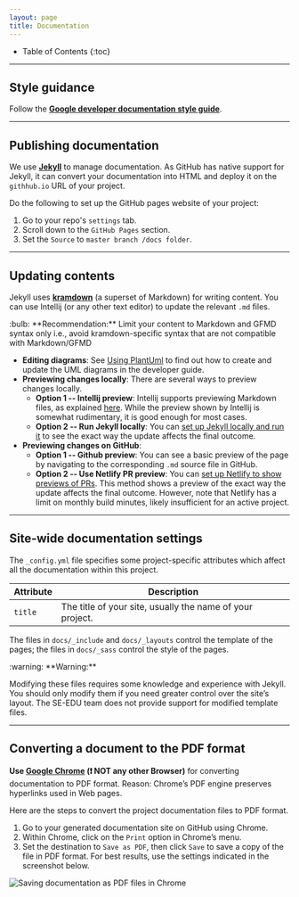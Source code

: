 ```yaml
---
layout: page
title: Documentation
---
```


* Table of Contents
{:toc}

--------------------------------------------------------------------------------------------------------------------

## Style guidance

Follow the [**Google developer documentation style guide**](https://developers.google.com/style).

--------------------------------------------------------------------------------------------------------------------

## Publishing documentation

We use [**Jekyll**](https://jekyllrb.com/) to manage documentation. As GitHub has native support for Jekyll, it can convert your documentation into HTML and deploy it on the `githhub.io` URL of your project.

Do the following to set up the GitHub pages website of your project:
1. Go to your repo's `settings` tab.
1. Scroll down to the `GitHub Pages` section.
1. Set the `Source` to `master branch /docs folder`.

--------------------------------------------------------------------------------------------------------------------

## Updating contents

Jekyll uses [**kramdown**](https://kramdown.gettalong.org/syntax.html) (a superset of Markdown) for writing content. You can use Intellij (or any other text editor) to update the relevant `.md` files. 

<div markdown="span" class="alert alert-success">:bulb: **Recommendation:** Limit your content to Markdown and GFMD syntax only i.e., avoid kramdown-specific syntax that are not compatible with Markdown/GFMD

</div>

* **Editing diagrams**: See [Using PlantUml](UsingPlantUml.md) to find out how to create and update the UML diagrams in the developer guide.
* **Previewing changes locally**: There are several ways to preview changes locally.
  * **Option 1 -- Intellij preview**: Intellij supports previewing Markdown files, as explained [here](https://www.jetbrains.com/help/idea/markdown.html). While the preview shown by Intellij is somewhat rudimentary, it is good enough for most cases.
  * **Option 2 -- Run Jekyll locally**: You can [set up Jekyll locally and run it](https://help.github.com/en/github/working-with-github-pages/testing-your-github-pages-site-locally-with-jekyll) to see the exact way the update affects the final outcome.
* **Previewing changes on GitHub**:
  * **Option 1 -- Github preview**: You can see a basic preview of the page by navigating to the corresponding `.md` source file in GitHub.
  * **Option 2 -- Use Netlify PR preview**: You can [set up Netlify to show previews of PRs](UsingNetlify.md). This method shows a preview of the exact way the update affects the final outcome. However, note that Netlify has a limit on monthly build minutes, likely insufficient for an active project.

--------------------------------------------------------------------------------------------------------------------

## Site-wide documentation settings
The `_config.yml` file specifies some project-specific attributes which affect all the documentation within this project.

|Attribute|Description|
|---------|-----------|
|`title`|The title of your site, usually the name of your project.|

The files in `docs/_include` and `docs/_layouts` control the template of the pages; the files in `docs/_sass` control the style of the pages.

<div markdown="span" class="alert alert-warning">:warning: **Warning:**

Modifying these files requires some knowledge and experience with Jekyll. You should only modify them if you need greater control over the site’s layout. The SE-EDU team does not provide support for modified template files.
</div>

--------------------------------------------------------------------------------------------------------------------

## Converting a document to the PDF format

**Use [Google Chrome](https://www.google.com/chrome/browser/desktop/) (:exclamation: NOT any other Browser)** for converting documentation to PDF format. Reason: Chrome’s PDF engine preserves hyperlinks used in Web pages.

Here are the steps to convert the project documentation files to PDF format.
1. Go to your generated documentation site on GitHub using Chrome.
1. Within Chrome, click on the `Print` option in Chrome’s menu.
1. Set the destination to `Save as PDF`, then click `Save` to save a copy of the file in PDF format. For best results, use the settings indicated in the screenshot below.

![Saving documentation as PDF files in Chrome](images/chrome_save_as_pdf.png)

